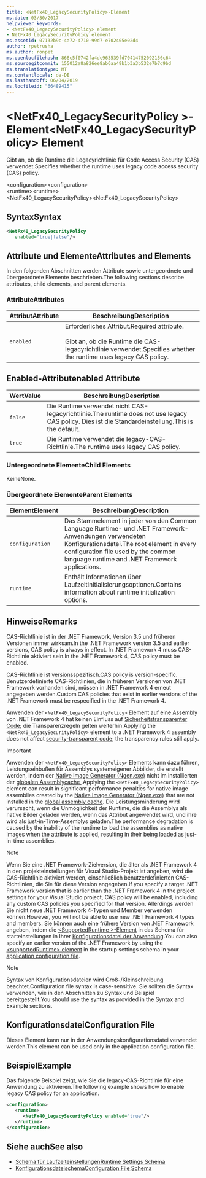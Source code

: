 ```yaml
---
title: <NetFx40_LegacySecurityPolicy>-Element
ms.date: 03/30/2017
helpviewer_keywords:
- <NetFx40_LegacySecurityPolicy> element
- NetFx40_LegacySecurityPolicy element
ms.assetid: 07132b9c-4a72-4710-99d7-e702405e02d4
author: rpetrusha
ms.author: ronpet
ms.openlocfilehash: 868c5f0742fa4dc963539fd70414752092156c64
ms.sourcegitcommit: 155012a8a826ee8ab6aa49b1b3a3b532e7b7d9bd
ms.translationtype: MT
ms.contentlocale: de-DE
ms.lasthandoff: 06/04/2019
ms.locfileid: "66489415"
---
```

# <a name="netfx40legacysecuritypolicy-element"></a><span data-ttu-id="ee6ef-102">\<NetFx40_LegacySecurityPolicy >-Element</span><span class="sxs-lookup"><span data-stu-id="ee6ef-102">\<NetFx40_LegacySecurityPolicy> Element</span></span>
<span data-ttu-id="ee6ef-103">Gibt an, ob die Runtime die Legacyrichtlinie für Code Access Security (CAS) verwendet.</span><span class="sxs-lookup"><span data-stu-id="ee6ef-103">Specifies whether the runtime uses legacy code access security (CAS) policy.</span></span>  
  
 <span data-ttu-id="ee6ef-104">\<configuration></span><span class="sxs-lookup"><span data-stu-id="ee6ef-104">\<configuration></span></span>  
<span data-ttu-id="ee6ef-105">\<runtime></span><span class="sxs-lookup"><span data-stu-id="ee6ef-105">\<runtime></span></span>  
<span data-ttu-id="ee6ef-106"><NetFx40_LegacySecurityPolicy></span><span class="sxs-lookup"><span data-stu-id="ee6ef-106"><NetFx40_LegacySecurityPolicy></span></span>  
  
## <a name="syntax"></a><span data-ttu-id="ee6ef-107">Syntax</span><span class="sxs-lookup"><span data-stu-id="ee6ef-107">Syntax</span></span>  
  
```xml  
<NetFx40_LegacySecurityPolicy  
   enabled="true|false"/>  
```  
  
## <a name="attributes-and-elements"></a><span data-ttu-id="ee6ef-108">Attribute und Elemente</span><span class="sxs-lookup"><span data-stu-id="ee6ef-108">Attributes and Elements</span></span>  
 <span data-ttu-id="ee6ef-109">In den folgenden Abschnitten werden Attribute sowie untergeordnete und übergeordnete Elemente beschrieben.</span><span class="sxs-lookup"><span data-stu-id="ee6ef-109">The following sections describe attributes, child elements, and parent elements.</span></span>  
  
### <a name="attributes"></a><span data-ttu-id="ee6ef-110">Attribute</span><span class="sxs-lookup"><span data-stu-id="ee6ef-110">Attributes</span></span>  
  
|<span data-ttu-id="ee6ef-111">Attribut</span><span class="sxs-lookup"><span data-stu-id="ee6ef-111">Attribute</span></span>|<span data-ttu-id="ee6ef-112">Beschreibung</span><span class="sxs-lookup"><span data-stu-id="ee6ef-112">Description</span></span>|  
|---------------|-----------------|  
|`enabled`|<span data-ttu-id="ee6ef-113">Erforderliches Attribut.</span><span class="sxs-lookup"><span data-stu-id="ee6ef-113">Required attribute.</span></span><br /><br /> <span data-ttu-id="ee6ef-114">Gibt an, ob die Runtime die CAS-legacyrichtlinie verwendet.</span><span class="sxs-lookup"><span data-stu-id="ee6ef-114">Specifies whether the runtime uses legacy CAS policy.</span></span>|  
  
## <a name="enabled-attribute"></a><span data-ttu-id="ee6ef-115">Enabled-Attribut</span><span class="sxs-lookup"><span data-stu-id="ee6ef-115">enabled Attribute</span></span>  
  
|<span data-ttu-id="ee6ef-116">Wert</span><span class="sxs-lookup"><span data-stu-id="ee6ef-116">Value</span></span>|<span data-ttu-id="ee6ef-117">Beschreibung</span><span class="sxs-lookup"><span data-stu-id="ee6ef-117">Description</span></span>|  
|-----------|-----------------|  
|`false`|<span data-ttu-id="ee6ef-118">Die Runtime verwendet nicht CAS-legacyrichtlinie.</span><span class="sxs-lookup"><span data-stu-id="ee6ef-118">The runtime does not use legacy CAS policy.</span></span> <span data-ttu-id="ee6ef-119">Dies ist die Standardeinstellung.</span><span class="sxs-lookup"><span data-stu-id="ee6ef-119">This is the default.</span></span>|  
|`true`|<span data-ttu-id="ee6ef-120">Die Runtime verwendet die legacy-CAS-Richtlinie.</span><span class="sxs-lookup"><span data-stu-id="ee6ef-120">The runtime uses legacy CAS policy.</span></span>|  
  
### <a name="child-elements"></a><span data-ttu-id="ee6ef-121">Untergeordnete Elemente</span><span class="sxs-lookup"><span data-stu-id="ee6ef-121">Child Elements</span></span>  
 <span data-ttu-id="ee6ef-122">Keine</span><span class="sxs-lookup"><span data-stu-id="ee6ef-122">None.</span></span>  
  
### <a name="parent-elements"></a><span data-ttu-id="ee6ef-123">Übergeordnete Elemente</span><span class="sxs-lookup"><span data-stu-id="ee6ef-123">Parent Elements</span></span>  
  
|<span data-ttu-id="ee6ef-124">Element</span><span class="sxs-lookup"><span data-stu-id="ee6ef-124">Element</span></span>|<span data-ttu-id="ee6ef-125">Beschreibung</span><span class="sxs-lookup"><span data-stu-id="ee6ef-125">Description</span></span>|  
|-------------|-----------------|  
|`configuration`|<span data-ttu-id="ee6ef-126">Das Stammelement in jeder von den Common Language Runtime- und .NET Framework-Anwendungen verwendeten Konfigurationsdatei.</span><span class="sxs-lookup"><span data-stu-id="ee6ef-126">The root element in every configuration file used by the common language runtime and .NET Framework applications.</span></span>|  
|`runtime`|<span data-ttu-id="ee6ef-127">Enthält Informationen über Laufzeitinitialisierungsoptionen.</span><span class="sxs-lookup"><span data-stu-id="ee6ef-127">Contains information about runtime initialization options.</span></span>|  
  
## <a name="remarks"></a><span data-ttu-id="ee6ef-128">Hinweise</span><span class="sxs-lookup"><span data-stu-id="ee6ef-128">Remarks</span></span>  
 <span data-ttu-id="ee6ef-129">CAS-Richtlinie ist in der .NET Framework, Version 3.5 und früheren Versionen immer wirksam.</span><span class="sxs-lookup"><span data-stu-id="ee6ef-129">In the .NET Framework version 3.5 and earlier versions, CAS policy is always in effect.</span></span> <span data-ttu-id="ee6ef-130">In .NET Framework 4 muss CAS-Richtlinie aktiviert sein.</span><span class="sxs-lookup"><span data-stu-id="ee6ef-130">In the .NET Framework 4, CAS policy must be enabled.</span></span>  
  
 <span data-ttu-id="ee6ef-131">CAS-Richtlinie ist versionsspezifisch.</span><span class="sxs-lookup"><span data-stu-id="ee6ef-131">CAS policy is version-specific.</span></span> <span data-ttu-id="ee6ef-132">Benutzerdefinierte CAS-Richtlinien, die in früheren Versionen von .NET Framework vorhanden sind, müssen in .NET Framework 4 erneut angegeben werden.</span><span class="sxs-lookup"><span data-stu-id="ee6ef-132">Custom CAS policies that exist in earlier versions of the .NET Framework must be respecified in the .NET Framework 4.</span></span>  
  
 <span data-ttu-id="ee6ef-133">Anwenden der `<NetFx40_LegacySecurityPolicy>` Element auf eine Assembly von .NET Framework 4 hat keinen Einfluss auf [Sicherheitstransparenter Code](../../../../../docs/framework/misc/security-transparent-code.md); die Transparenzregeln gelten weiterhin.</span><span class="sxs-lookup"><span data-stu-id="ee6ef-133">Applying the `<NetFx40_LegacySecurityPolicy>` element to a .NET Framework 4 assembly does not affect [security-transparent code](../../../../../docs/framework/misc/security-transparent-code.md); the transparency rules still apply.</span></span>  
  
> [!IMPORTANT]
>  <span data-ttu-id="ee6ef-134">Anwenden der `<NetFx40_LegacySecurityPolicy>` Elements kann dazu führen, Leistungseinbußen für Assemblys systemeigener Abbilder, die erstellt werden, indem der [Native Image Generator (Ngen.exe)](../../../../../docs/framework/tools/ngen-exe-native-image-generator.md) nicht im installierten der [globalen Assemblycache ](../../../../../docs/framework/app-domains/gac.md).</span><span class="sxs-lookup"><span data-stu-id="ee6ef-134">Applying the `<NetFx40_LegacySecurityPolicy>` element can result in significant performance penalties for native image assemblies created by the [Native Image Generator (Ngen.exe)](../../../../../docs/framework/tools/ngen-exe-native-image-generator.md) that are not installed in the [global assembly cache](../../../../../docs/framework/app-domains/gac.md).</span></span> <span data-ttu-id="ee6ef-135">Die Leistungsminderung wird verursacht, wenn die Unmöglichkeit der Runtime, die die Assemblys als native Bilder geladen werden, wenn das Attribut angewendet wird, und ihre wird als just-in-Time-Assemblys geladen.</span><span class="sxs-lookup"><span data-stu-id="ee6ef-135">The performance degradation is caused by the inability of the runtime to load the assemblies as native images when the attribute is applied, resulting in their being loaded as just-in-time assemblies.</span></span>  
  
> [!NOTE]
>  <span data-ttu-id="ee6ef-136">Wenn Sie eine .NET Framework-Zielversion, die älter als .NET Framework 4 in den projekteinstellungen für Visual Studio-Projekt ist angeben, wird die CAS-Richtlinie aktiviert werden, einschließlich benutzerdefinierten CAS-Richtlinien, die Sie für diese Version angegeben.</span><span class="sxs-lookup"><span data-stu-id="ee6ef-136">If you specify a target .NET Framework version that is earlier than the .NET Framework 4 in the project settings for your Visual Studio project, CAS policy will be enabled, including any custom CAS policies you specified for that version.</span></span> <span data-ttu-id="ee6ef-137">Allerdings werden Sie nicht neue .NET Framework 4-Typen und Member verwenden können.</span><span class="sxs-lookup"><span data-stu-id="ee6ef-137">However, you will not be able to use new .NET Framework 4 types and members.</span></span> <span data-ttu-id="ee6ef-138">Sie können auch eine frühere Version von .NET Framework angeben, indem die [ \<SupportedRuntime >-Element](../../../../../docs/framework/configure-apps/file-schema/startup/supportedruntime-element.md) in das Schema für starteinstellungen in Ihrer [Konfigurationsdatei der Anwendung](../../../../../docs/framework/configure-apps/index.md).</span><span class="sxs-lookup"><span data-stu-id="ee6ef-138">You can also specify an earlier version of the .NET Framework by using the [\<supportedRuntime> element](../../../../../docs/framework/configure-apps/file-schema/startup/supportedruntime-element.md) in the startup settings schema in your [application configuration file](../../../../../docs/framework/configure-apps/index.md).</span></span>  
  
> [!NOTE]
>  <span data-ttu-id="ee6ef-139">Syntax von Konfigurationsdateien wird Groß-/Kleinschreibung beachtet.</span><span class="sxs-lookup"><span data-stu-id="ee6ef-139">Configuration file syntax is case-sensitive.</span></span> <span data-ttu-id="ee6ef-140">Sie sollten die Syntax verwenden, wie in den Abschnitten zu Syntax und Beispiel bereitgestellt.</span><span class="sxs-lookup"><span data-stu-id="ee6ef-140">You should use the syntax as provided in the Syntax and Example sections.</span></span>  
  
## <a name="configuration-file"></a><span data-ttu-id="ee6ef-141">Konfigurationsdatei</span><span class="sxs-lookup"><span data-stu-id="ee6ef-141">Configuration File</span></span>  
 <span data-ttu-id="ee6ef-142">Dieses Element kann nur in der Anwendungskonfigurationsdatei verwendet werden.</span><span class="sxs-lookup"><span data-stu-id="ee6ef-142">This element can be used only in the application configuration file.</span></span>  
  
## <a name="example"></a><span data-ttu-id="ee6ef-143">Beispiel</span><span class="sxs-lookup"><span data-stu-id="ee6ef-143">Example</span></span>  
 <span data-ttu-id="ee6ef-144">Das folgende Beispiel zeigt, wie Sie die legacy-CAS-Richtlinie für eine Anwendung zu aktivieren.</span><span class="sxs-lookup"><span data-stu-id="ee6ef-144">The following example shows how to enable legacy CAS policy for an application.</span></span>  
  
```xml  
<configuration>  
   <runtime>  
      <NetFx40_LegacySecurityPolicy enabled="true"/>  
   </runtime>  
</configuration>  
```  
  
## <a name="see-also"></a><span data-ttu-id="ee6ef-145">Siehe auch</span><span class="sxs-lookup"><span data-stu-id="ee6ef-145">See also</span></span>

- [<span data-ttu-id="ee6ef-146">Schema für Laufzeiteinstellungen</span><span class="sxs-lookup"><span data-stu-id="ee6ef-146">Runtime Settings Schema</span></span>](../../../../../docs/framework/configure-apps/file-schema/runtime/index.md)
- [<span data-ttu-id="ee6ef-147">Konfigurationsdateischema</span><span class="sxs-lookup"><span data-stu-id="ee6ef-147">Configuration File Schema</span></span>](../../../../../docs/framework/configure-apps/file-schema/index.md)
